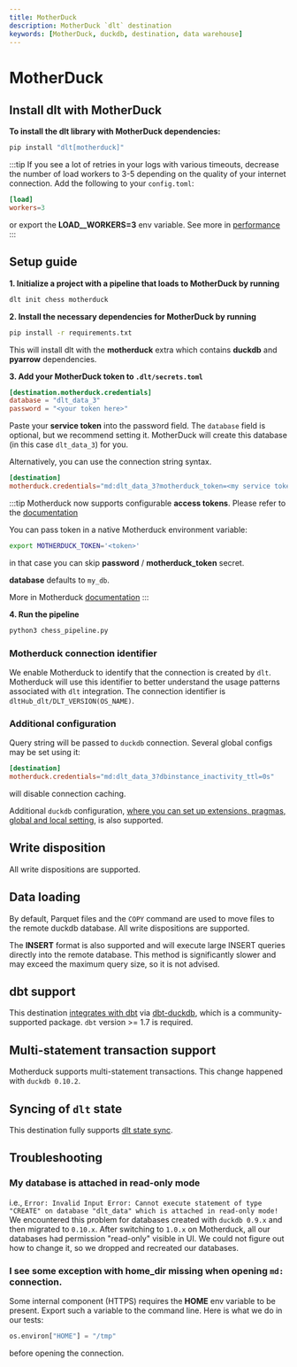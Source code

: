 ```yaml
---
title: MotherDuck
description: MotherDuck `dlt` destination
keywords: [MotherDuck, duckdb, destination, data warehouse]
---
```


# MotherDuck

## Install dlt with MotherDuck
**To install the dlt library with MotherDuck dependencies:**
```sh
pip install "dlt[motherduck]"
```

:::tip
If you see a lot of retries in your logs with various timeouts, decrease the number of load workers to 3-5 depending on the quality of your internet connection. Add the following to your `config.toml`:
```toml
[load]
workers=3
```
or export the **LOAD__WORKERS=3** env variable. See more in [performance](../../reference/performance.md)
:::

## Setup guide

**1. Initialize a project with a pipeline that loads to MotherDuck by running**
```sh
dlt init chess motherduck
```

**2. Install the necessary dependencies for MotherDuck by running**
```sh
pip install -r requirements.txt
```

This will install dlt with the **motherduck** extra which contains **duckdb** and **pyarrow** dependencies.

**3. Add your MotherDuck token to `.dlt/secrets.toml`**
```toml
[destination.motherduck.credentials]
database = "dlt_data_3"
password = "<your token here>"
```
Paste your **service token** into the password field. The `database` field is optional, but we recommend setting it. MotherDuck will create this database (in this case `dlt_data_3`) for you.

Alternatively, you can use the connection string syntax.
```toml
[destination]
motherduck.credentials="md:dlt_data_3?motherduck_token=<my service token>"
```

:::tip
Motherduck now supports configurable **access tokens**. Please refer to the [documentation](https://motherduck.com/docs/key-tasks/authenticating-to-motherduck/#authentication-using-an-access-token)

You can pass token in a native Motherduck environment variable:
```sh
export MOTHERDUCK_TOKEN='<token>'
```
in that case you can skip **password** / **motherduck_token** secret.

**database** defaults to `my_db`.

More in Motherduck [documentation](https://motherduck.com/docs/key-tasks/authenticating-and-connecting-to-motherduck/authenticating-to-motherduck/#storing-the-access-token-as-an-environment-variable)
:::

**4. Run the pipeline**
```sh
python3 chess_pipeline.py
```

### Motherduck connection identifier
We enable Motherduck to identify that the connection is created by `dlt`. Motherduck will use this identifier to better understand the usage patterns
associated with `dlt` integration. The connection identifier is `dltHub_dlt/DLT_VERSION(OS_NAME)`.

### Additional configuration
Query string will be passed to `duckdb` connection. Several global configs may be set using it:
```toml
[destination]
motherduck.credentials="md:dlt_data_3?dbinstance_inactivity_ttl=0s"
```
will disable connection caching.

Additional `duckdb` configuration, [where you can set up extensions, pragmas, global and local setting](duckdb.md#additional-configuration), is also supported.

## Write disposition
All write dispositions are supported.

## Data loading
By default, Parquet files and the `COPY` command are used to move files to the remote duckdb database. All write dispositions are supported.

The **INSERT** format is also supported and will execute large INSERT queries directly into the remote database. This method is significantly slower and may exceed the maximum query size, so it is not advised.

## dbt support
This destination [integrates with dbt](../transformations/dbt/dbt.md) via [dbt-duckdb](https://github.com/jwills/dbt-duckdb), which is a community-supported package. `dbt` version >= 1.7 is required.

## Multi-statement transaction support
Motherduck supports multi-statement transactions. This change happened with `duckdb 0.10.2`.

## Syncing of `dlt` state
This destination fully supports [dlt state sync](../../general-usage/state#syncing-state-with-destination).

## Troubleshooting

### My database is attached in read-only mode
i.e., `Error: Invalid Input Error: Cannot execute statement of type "CREATE" on database "dlt_data" which is attached in read-only mode!`
We encountered this problem for databases created with `duckdb 0.9.x` and then migrated to `0.10.x`. After switching to `1.0.x` on Motherduck, all our databases had permission "read-only" visible in UI. We could not figure out how to change it, so we dropped and recreated our databases.

### I see some exception with home_dir missing when opening `md:` connection.
Some internal component (HTTPS) requires the **HOME** env variable to be present. Export such a variable to the command line. Here is what we do in our tests:
```py
os.environ["HOME"] = "/tmp"
```
before opening the connection.


<!--@@@DLT_TUBA motherduck-->

